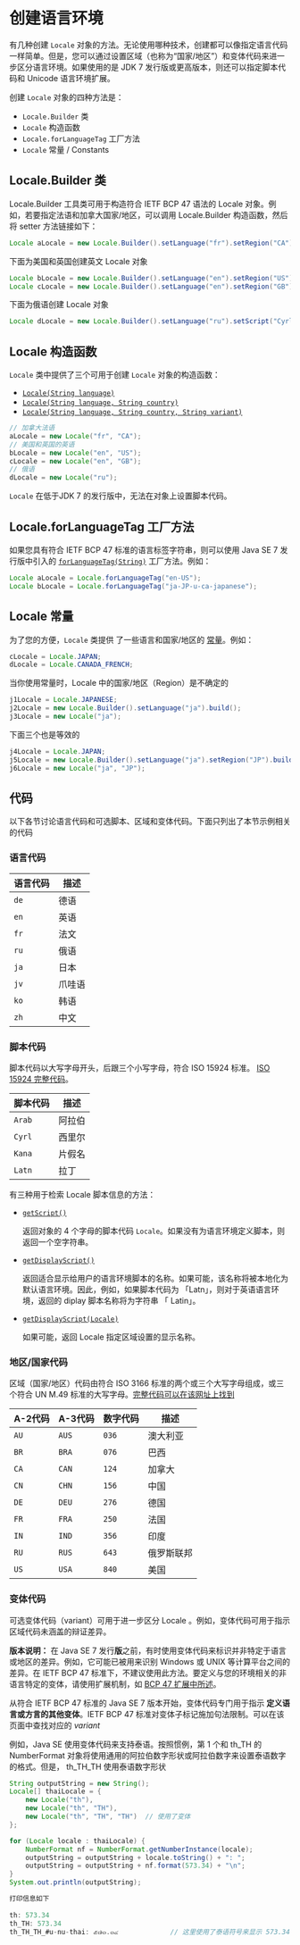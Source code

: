 # 创建语言环境

有几种创建 `Locale` 对象的方法。无论使用哪种技术，创建都可以像指定语言代码一样简单。但是，您可以通过设置区域（也称为“国家/地区”）和变体代码来进一步区分语言环境。如果使用的是 JDK 7 发行版或更高版本，则还可以指定脚本代码和 Unicode 语言环境扩展。

创建 `Locale` 对象的四种方法是：

- `Locale.Builder` 类
- `Locale` 构造函数
- `Locale.forLanguageTag` 工厂方法
- `Locale` 常量 / Constants

## Locale.Builder 类

Locale.Builder 工具类可用于构造符合 IETF BCP 47 语法的 Locale 对象。例如，若要指定法语和加拿大国家/地区，可以调用 Locale.Builder 构造函数，然后将 setter 方法链接如下：

```java
Locale aLocale = new Locale.Builder().setLanguage("fr").setRegion("CA").build();
```

下面为美国和英国创建英文 Locale 对象

```java
Locale bLocale = new Locale.Builder().setLanguage("en").setRegion("US").build();
Locale cLocale = new Locale.Builder().setLanguage("en").setRegion("GB").build();
```

下面为俄语创建 Locale 对象

```java
Locale dLocale = new Locale.Builder().setLanguage("ru").setScript("Cyrl").build();
```

## Locale 构造函数

`Locale` 类中提供了三个可用于创建 `Locale` 对象的构造函数：

- [`Locale(String language)`](https://docs.oracle.com/javase/8/docs/api/java/util/Locale.html#Locale-java.lang.String-)
- [`Locale(String language, String country)`](https://docs.oracle.com/javase/8/docs/api/java/util/Locale.html#Locale-java.lang.String-java.lang.String-)
- [`Locale(String language, String country, String variant)`](https://docs.oracle.com/javase/8/docs/api/java/util/Locale.html#Locale-java.lang.String-java.lang.String-java.lang.String-)

```java
// 加拿大法语
aLocale = new Locale("fr", "CA");
// 美国和英国的英语
bLocale = new Locale("en", "US");
cLocale = new Locale("en", "GB");
// 俄语
dLocale = new Locale("ru");
```

`Locale` 在低于JDK 7 的发行版中，无法在对象上设置脚本代码。

## Locale.forLanguageTag 工厂方法

如果您具有符合 IETF BCP 47 标准的语言标签字符串，则可以使用 Java SE 7 发行版中引入的   [`forLanguageTag(String)`](https://docs.oracle.com/javase/8/docs/api/java/util/Locale.html#forLanguageTag-java.lang.String-) 工厂方法。例如：

```java
Locale aLocale = Locale.forLanguageTag("en-US");
Locale bLocale = Locale.forLanguageTag("ja-JP-u-ca-japanese");
```

##  Locale 常量

为了您的方便，`Locale` 类提供 了一些语言和国家/地区的 [常量](https://docs.oracle.com/javase/8/docs/api/java/util/Locale.html#field_summary)。例如：

```java
cLocale = Locale.JAPAN;
dLocale = Locale.CANADA_FRENCH;
```

当你使用常量时，Locale 中的国家/地区（Region）是不确定的

```java
j1Locale = Locale.JAPANESE;
j2Locale = new Locale.Builder().setLanguage("ja").build();
j3Locale = new Locale("ja");
```

下面三个也是等效的

```java
j4Locale = Locale.JAPAN;
j5Locale = new Locale.Builder().setLanguage("ja").setRegion("JP").build();
j6Locale = new Locale("ja", "JP");
```

## 代码

以下各节讨论语言代码和可选脚本、区域和变体代码。下面只列出了本节示例相关的代码

### 语言代码

| 语言代码 | 描述   |
| -------- | ------ |
| `de`     | 德语   |
| `en`     | 英语   |
| `fr`     | 法文   |
| `ru`     | 俄语   |
| `ja`     | 日本   |
| `jv`     | 爪哇语 |
| `ko`     | 韩语   |
| `zh`     | 中文   |

### 脚本代码

脚本代码以大写字母开头，后跟三个小写字母，符合 ISO 15924 标准。 [ISO 15924 完整代码](http://unicode.org/iso15924/iso15924-codes.html)。

| 脚本代码 | 描述   |
| -------- | ------ |
| `Arab`   | 阿拉伯 |
| `Cyrl`   | 西里尔 |
| `Kana`   | 片假名 |
| `Latn`   | 拉丁   |

有三种用于检索 Locale 脚本信息的方法：

- [`getScript()`](https://docs.oracle.com/javase/8/docs/api/java/util/Locale.html#getScript)

  返回对象的 4 个字母的脚本代码 `Locale`。如果没有为语言环境定义脚本，则返回一个空字符串。

- [`getDisplayScript()`](https://docs.oracle.com/javase/8/docs/api/java/util/Locale.html#getDisplayScript) 

  返回适合显示给用户的语言环境脚本的名称。如果可能，该名称将被本地化为默认语言环境。因此，例如，如果脚本代码为  「Latn」，则对于英语语言环境，返回的 diplay 脚本名称将为字符串 「 Latin」。

- [`getDisplayScript(Locale)`](https://docs.oracle.com/javase/8/docs/api/java/util/Locale.html#getDisplayScript-java.util.Locale)
  
  如果可能，返回 Locale 指定区域设置的显示名称。

### 地区/国家代码

区域（国家/地区）代码由符合 ISO 3166 标准的两个或三个大写字母组成，或三个符合 UN M.49 标准的大写字母。[完整代码可以在该网址上找到](http://www.chemie.fu-berlin.de/diverse/doc/ISO_3166.html)

| A-2代码 | A-3代码 | 数字代码 | 描述       |
| ------- | ------- | -------- | ---------- |
| `AU`    | `AUS`   | `036`    | 澳大利亚   |
| `BR`    | `BRA`   | `076`    | 巴西       |
| `CA`    | `CAN`   | `124`    | 加拿大     |
| `CN`    | `CHN`   | `156`    | 中国       |
| `DE`    | `DEU`   | `276`    | 德国       |
| `FR`    | `FRA`   | `250`    | 法国       |
| `IN`    | `IND`   | `356`    | 印度       |
| `RU`    | `RUS`   | `643`    | 俄罗斯联邦 |
| `US`    | `USA`   | `840`    | 美国       |

### 变体代码

可选变体代码（variant）可用于进一步区分 Locale 。例如，变体代码可用于指示区域代码未涵盖的辩证差异。

**版本说明：**  在 Java SE 7 发行**版**之前，有时使用变体代码来标识并非特定于语言或地区的差异。例如，它可能已被用来识别 Windows 或 UNIX 等计算平台之间的差异。在 IETF BCP 47 标准下，不建议使用此方法。要定义与您的环境相关的非语言特定的变体，请使用扩展机制，如 [BCP 47 扩展中所述](./extensions.md)。

从符合 IETF BCP 47 标准的 Java SE 7 版本开始，变体代码专门用于指示 **定义语言或方言的其他变体**。IETF BCP 47 标准对变体子标记施加句法限制。可以在该页面中查找对应的 *variant*

例如，Java SE 使用变体代码来支持泰语。按照惯例，第 1 个和 th_TH 的 NumberFormat 对象将使用通用的阿拉伯数字形状或阿拉伯数字来设置泰语数字的格式。但是， th_TH_TH 使用泰语数字形状

```java
String outputString = new String();
Locale[] thaiLocale = {
    new Locale("th"),
    new Locale("th", "TH"),
    new Locale("th", "TH", "TH")  // 使用了变体
};

for (Locale locale : thaiLocale) {
    NumberFormat nf = NumberFormat.getNumberInstance(locale);
    outputString = outputString + locale.toString() + ": ";
    outputString = outputString + nf.format(573.34) + "\n";
}
System.out.println(outputString);

打印信息如下
    
th: 573.34
th_TH: 573.34
th_TH_TH_#u-nu-thai: ๕๗๓.๓๔             // 这里使用了泰语符号来显示 573.34
```

